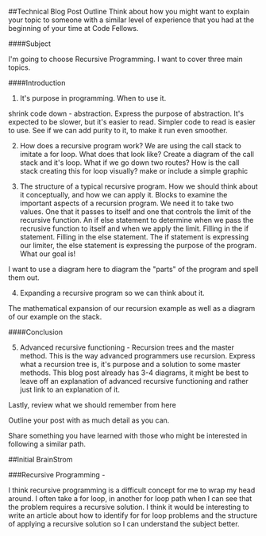 

##Technical Blog Post Outline
Think about how you might want to explain your topic to someone with a similar level of experience that you had at the beginning of your time at Code Fellows.

####Subject

I'm going to choose Recursive Programming. I want to cover three main topics.


####Introduction

1. It's purpose in programming. When to use it.

shrink code down - abstraction. Express the purpose of abstraction. It's expected to be slower, but it's easier to read. Simpler code to read is easier to use. See if we can add purity to it, to make it run even smoother.

2. How does a recursive program work? We are using the call stack to imitate a for loop. What does that look like? Create a diagram of the call stack and it's loop. What if we go down two routes? How is the call stack creating this for loop visually? make or include a simple graphic

3. The structure of a typical recursive program. How we should think about it conceptually, and how we can apply it. Blocks to examine the important aspects of a recursion program. We need it to take two values. One that it passes to itself and one that controls the limit of the recursive function. An if else statement to determine when we pass the recrusive function to itself and when we apply the limit. Filling in the if statement. Filling in the else statement. The if statement is expressing our limiter, the else statement is expressing the purpose of the program. What our goal is!

I want to use a diagram here to diagram the "parts" of the program and spell them out.

4. Expanding a recursive program so we can think about it.

The mathematical expansion of our recursion example as well as a diagram of our example on the stack.


####Conclusion

5. Advanced recursive functioning - Recursion trees and the master method. This is the way advanced programmers use recursion. Express what a recursion tree is, it's purpose and a solution to some master methods. This blog post already has 3-4 diagrams, it might be best to leave off an explanation of advanced recursive functioning and rather just link to an explanation of it.


Lastly,
review what we should remember from here


Outline your post with as much detail as you can.

Share something you have learned with those who might be interested in following a similar path.

##Initial BrainStrom

###Recursive Programming -

I think recursive programming is a difficult concept for me to wrap my head around. I often take a for loop, in another for loop path when I can see that the problem requires a recursive solution. I think it would be interesting to write an article about how to identify for for loop problems and the structure of applying a recursive solution so I can understand the subject better.
